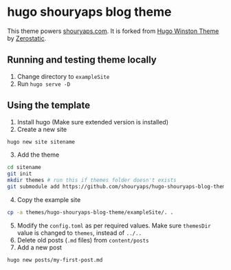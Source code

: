 # hugo shouryaps blog theme

This theme powers [shouryaps.com](https://shouryaps.com). It is forked from [Hugo Winston Theme](https://github.com/zerostaticthemes/hugo-winston-theme) by [Zerostatic](https://www.zerostatic.io/).  

## Running and testing theme locally
1. Change directory to `exampleSite`
2. Run `hugo serve -D`

## Using the template
1. Install hugo (Make sure extended version is installed)
2. Create a new site
```sh
hugo new site sitename
```
3. Add the theme
```sh
cd sitename
git init
mkdir themes # run this if themes folder doesn't exists
git submodule add https://github.com/shouryaps/hugo-shouryaps-blog-theme.git themes/hugo-shouryaps-blog-theme
```
4. Copy the example site
```sh
cp -a themes/hugo-shouryaps-blog-theme/exampleSite/. .
```
5. Modify the `config.toml` as per required values. Make sure `themesDir` value is changed to `themes`, instead of `../..`
6. Delete old posts (`.md` files) from `content/posts`
7. Add a new post
```sh
hugo new posts/my-first-post.md
```
